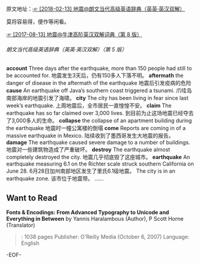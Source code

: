 原文地址：[☞ [2018-02-13] 地震@朗文当代高级英语辞典（英英·英汉双解） ](http://mp.weixin.qq.com/s/uRrtFjsi5rWfSEo5QG2VvQ)  

莫将容易得，便作等闲看。

[☞ [2017-08-13] 地震@牛津高阶英汉双解词典（第 8 版） ](http://mp.weixin.qq.com/s/t1WWHcMb2bvHt1Rf90UVMg)  

###### 朗文当代高级英语辞典（英英·英汉双解）（第 5 版）
**account**
Three days after the earthquake, more than 150 people had still to be accounted for. 地震发生3天后，仍有150多人下落不明。
**aftermath**
the danger of disease in the aftermath of the earthquake 地震后引发疫病的危险
**cause**
An earthquake off Java’s southern coast triggered a tsunami. 爪哇岛南部海岸的地震引发了海啸。
**city**
The city has been living in fear since last week’s earthquake. 上周地震后，全市居民一直惶惶不安。
**claim**
The earthquake has so far claimed over 3,000 lives. 到目前为止这场地震已经夺去了3,000多人的生命。
**collapse**
the collapse of an apartment building during the earthquake 地震时一幢公寓楼的倒塌
**come**
Reports are coming in of a massive earthquake in Mexico. 陆续收到了墨西哥发生大地震的报告。
**damage**
The earthquake caused severe damage to a number of buildings. 地震对一些建筑物造成了严重破坏。
**destroy**
The earthquake almost completely destroyed the city. 地震几乎彻底毁了这座城市。
**earthquake**
An earthquake measuring 6.1 on the Richter scale struck southern California on June 28. 6月28日加州南部地区发生了里氏6.1级地震。
The city is in an earthquake zone. 该市位于地震带。
……


## Want to Read
**Fonts & Encodings: From Advanced Typography to Unicode and Everything in Between**
by Yannis Haralambous  (Author),‎ P Scott Horne (Translator)
>: 1038 pages
Publisher: O'Reilly Media (October 6, 2007)
Language: English

-EOF-
